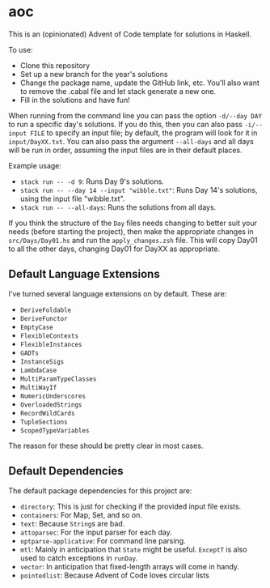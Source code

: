 # aoc

This is an (opinionated) Advent of Code template for solutions in Haskell.

To use:

- Clone this repository
- Set up a new branch for the year's solutions
- Change the package name, update the GitHub link, etc. You'll also want to remove the .cabal file and let stack generate a new one.
- Fill in the solutions and have fun!

When running from the command line you can pass the option `-d/--day DAY` to run a specific day's solutions. If you do this, then you can also pass `-i/--input FILE` to specify an input file; by default, the program will look for it in `input/DayXX.txt`. You can also pass the argument `--all-days` and all days will be run in order, assuming the input files are in their default places.

Example usage:

- `stack run -- -d 9`: Runs Day 9's solutions.
- `stack run -- --day 14 --input "wibble.txt"`: Runs Day 14's solutions, using the input file "wibble.txt".
- `stack run -- --all-days`: Runs the solutions from all days.

If you think the structure of the `Day` files needs changing to better suit your needs (before starting the project), then make the appropriate changes in `src/Days/Day01.hs` and run the `apply_changes.zsh` file. This will copy Day01 to all the other days, changing Day01 for DayXX as appropriate.

## Default Language Extensions

I've turned several language extensions on by default. These are:

- `DeriveFoldable`
- `DeriveFunctor`
- `EmptyCase`
- `FlexibleContexts`
- `FlexibleInstances`
- `GADTs`
- `InstanceSigs`
- `LambdaCase`
- `MultiParamTypeClasses`
- `MultiWayIf`
- `NumericUnderscores`
- `OverloadedStrings`
- `RecordWildCards`
- `TupleSections`
- `ScopedTypeVariables`

The reason for these should be pretty clear in most cases.

## Default Dependencies

The default package dependencies for this project are:

- `directory`: This is just for checking if the provided input file exists.
- `containers`: For Map, Set, and so on.
- `text`: Because `String`s are bad.
- `attoparsec`: For the input parser for each day.
- `optparse-applicative`: For command line parsing.
- `mtl`: Mainly in anticipation that `State` might be useful. `ExceptT` is also used to catch exceptions in `runDay`.
- `vector`: In anticipation that fixed-length arrays will come in handy.
- `pointedlist`: Because Advent of Code loves circular lists

